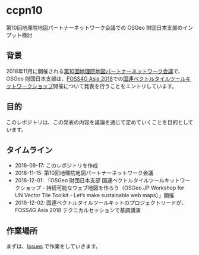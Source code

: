 # ccpn10
第10回地理院地図パートナーネットワーク会議での OSGeo 財団日本支部のインプット検討

## 背景
2018年11月に開催される[第10回地理院地図パートナーネットワーク会議](https://maps.gsi.go.jp/pn/)で、OSGeo 財団日本支部は、[FOSS4G Asia 2018](http://www.foss4g-asia.org/2018/)での[国連ベクトルタイルツールキット](https://un-vector-tile-toolkit.github.io)[ワークショップ](https://hfu.github.io/osgeo-jp-moratuwa/)開催について発表を行うことをエントリしています。

## 目的
このレポジトリは、この発表の内容を議論を通じて定めていくことを目的としています。

## タイムライン
- 2018-09-17: このレポジトリを作成
- 2018-11-15: 第10回地理院地図パートナーネットワーク会議
- 2018-12-01: 「OSGeo 財団日本支部 国連ベクトルタイルツールキットワークショップ - 持続可能なウェブ地図を作ろう（OSGeo.JP Workshop for UN Vector Tile Toolkit - Let’s make sustainable web maps）」開催
- 2018-12-02: 国連ベクトルタイルツールキットのプロジェクトリードが、FOSS4G Asia 2018 テクニカルセッションで基調講演

## 作業場所
まずは、[Issues](https://github.com/OSGeo-jp/ccpn10/issues) で作業をしていきます。
